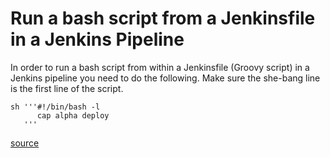 # Run a bash script from a Jenkinsfile in a Jenkins Pipeline

In order to run a bash script from within a Jenkinsfile (Groovy script) in a Jenkins pipeline you need to do the following. Make sure the she-bang line is the first line of the script.

```
sh '''#!/bin/bash -l
      cap alpha deploy
   '''
```

[source](http://stackoverflow.com/questions/35343948/how-can-i-start-a-bash-login-shell-in-jenkins-pipeline-formerly-known-as-workfl)
